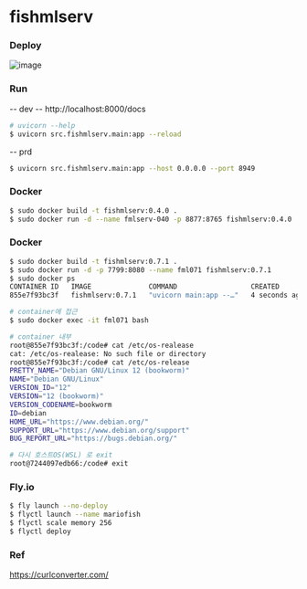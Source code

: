# fishmlserv

### Deploy
![image](https://github.com/user-attachments/assets/aa0556f8-1873-4adc-af03-69b0a1a69eb4)

### Run
-- dev
-- http://localhost:8000/docs
```bash
# uvicorn --help
$ uvicorn src.fishmlserv.main:app --reload
```
-- prd
```bash
$ uvicorn src.fishmlserv.main:app --host 0.0.0.0 --port 8949
```

### Docker
```bash
$ sudo docker build -t fishmlserv:0.4.0 .
$ sudo docker run -d --name fmlserv-040 -p 8877:8765 fishmlserv:0.4.0
```
### Docker
```bash
$ sudo docker build -t fishmlserv:0.7.1 .
$ sudo docker run -d -p 7799:8080 --name fml071 fishmlserv:0.7.1
$ sudo docker ps
CONTAINER ID   IMAGE              COMMAND                  CREATED         STATUS         PORTS                                       NAMES
855e7f93bc3f   fishmlserv:0.7.1   "uvicorn main:app --…"   4 seconds ago   Up 4 seconds   0.0.0.0:7799->8080/tcp, :::7799->8080/tcp   fml071 

# container에 접근
$ sudo docker exec -it fml071 bash

# container 내부
root@855e7f93bc3f:/code# cat /etc/os-realease
cat: /etc/os-realease: No such file or directory
root@855e7f93bc3f:/code# cat /etc/os-release
PRETTY_NAME="Debian GNU/Linux 12 (bookworm)"
NAME="Debian GNU/Linux"
VERSION_ID="12"
VERSION="12 (bookworm)"
VERSION_CODENAME=bookworm
ID=debian
HOME_URL="https://www.debian.org/"
SUPPORT_URL="https://www.debian.org/support"
BUG_REPORT_URL="https://bugs.debian.org/"

# 다시 호스트OS(WSL) 로 exit
root@7244097edb66:/code# exit
```

### Fly.io
```bash
$ fly launch --no-deploy
$ flyctl launch --name mariofish
$ flyctl scale memory 256
$ flyctl deploy
```
### Ref
https://curlconverter.com/

